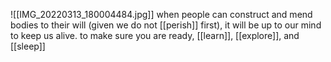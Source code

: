 ![[IMG_20220313_180004484.jpg]]
when people can construct and mend bodies to their will (given we do not [[perish]] first), it will be up to our mind to keep us alive. 
to make sure you are ready, [[learn]], [[explore]], and [[sleep]]